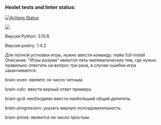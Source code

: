 ### Hexlet tests and linter status:
[![Actions Status](https://github.com/goryay/python-project-lvl1/workflows/hexlet-check/badge.svg)](https://github.com/goryay/python-project-lvl1/actions)

<a href="https://codeclimate.com/github/goryay/python-project-lvl1/maintainability"><img src="https://api.codeclimate.com/v1/badges/614a3f8511bdb84b3258/maintainability" /></a>

Версия Python: 3.10.6

Версия poetry: 1.4.2

Для полной устновки игры, нужно ввести команду: make full-install
Описание: "Игры разума" имеется пять математических тем, где нужно правильно ответить на вопрос три раза, в случае ошибки игра заканчивается.

brain-even: являетс ли число четным.

brain-calc: ввести верный ответ примера.

brain-gcd: необходимо ввести наибольший общий делитель.

brain-progression: указать верную полседовательность.

brain-prime: является ли число простым.
